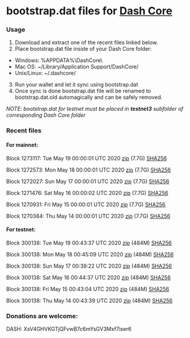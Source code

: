 # bootstrap.dat files for [Dash Core](https://github.com/dashpay/dash)

### Usage

1. Download and extract one of the recent files linked below.
2. Place bootstrap.dat file inside of your Dash Core folder:
 - Windows: %APPDATA%\DashCore\
 - Mac OS: ~/Library/Application Support/DashCore/
 - Unix/Linux: ~/.dashcore/
3. Run your wallet and let it sync using bootstrap.dat
4. Once sync is done bootstrap.dat file will be renamed to bootstrap.dat.old automagically and can be safely removed.

_NOTE: bootstrap.dat for testnet must be placed in **testnet3** subfolder of corresponding Dash Core folder_

### Recent files

#### For mainnet:

Block 1273117: Tue May 19 00:00:01 UTC 2020 [zip](https://dash-bootstrap.ams3.digitaloceanspaces.com/mainnet/2020-05-19/bootstrap.dat.zip) (7.7G) [SHA256](https://dash-bootstrap.ams3.digitaloceanspaces.com/mainnet/2020-05-19/sha256.txt)

Block 1272573: Mon May 18 00:00:01 UTC 2020 [zip](https://dash-bootstrap.ams3.digitaloceanspaces.com/mainnet/2020-05-18/bootstrap.dat.zip) (7.7G) [SHA256](https://dash-bootstrap.ams3.digitaloceanspaces.com/mainnet/2020-05-18/sha256.txt)

Block 1272027: Sun May 17 00:00:01 UTC 2020 [zip](https://dash-bootstrap.ams3.digitaloceanspaces.com/mainnet/2020-05-17/bootstrap.dat.zip) (7.7G) [SHA256](https://dash-bootstrap.ams3.digitaloceanspaces.com/mainnet/2020-05-17/sha256.txt)

Block 1271476: Sat May 16 00:00:02 UTC 2020 [zip](https://dash-bootstrap.ams3.digitaloceanspaces.com/mainnet/2020-05-16/bootstrap.dat.zip) (7.7G) [SHA256](https://dash-bootstrap.ams3.digitaloceanspaces.com/mainnet/2020-05-16/sha256.txt)

Block 1270931: Fri May 15 00:00:01 UTC 2020 [zip](https://dash-bootstrap.ams3.digitaloceanspaces.com/mainnet/2020-05-15/bootstrap.dat.zip) (7.7G) [SHA256](https://dash-bootstrap.ams3.digitaloceanspaces.com/mainnet/2020-05-15/sha256.txt)

Block 1270384: Thu May 14 00:00:01 UTC 2020 [zip](https://dash-bootstrap.ams3.digitaloceanspaces.com/mainnet/2020-05-14/bootstrap.dat.zip) (7.7G) [SHA256](https://dash-bootstrap.ams3.digitaloceanspaces.com/mainnet/2020-05-14/sha256.txt)


#### For testnet:

Block 300138: Tue May 19 00:43:37 UTC 2020 [zip](https://dash-bootstrap.ams3.digitaloceanspaces.com/testnet/2020-05-19/bootstrap.dat.zip) (484M) [SHA256](https://dash-bootstrap.ams3.digitaloceanspaces.com/testnet/2020-05-19/sha256.txt)

Block 300138: Mon May 18 00:45:09 UTC 2020 [zip](https://dash-bootstrap.ams3.digitaloceanspaces.com/testnet/2020-05-18/bootstrap.dat.zip) (484M) [SHA256](https://dash-bootstrap.ams3.digitaloceanspaces.com/testnet/2020-05-18/sha256.txt)

Block 300138: Sun May 17 00:39:22 UTC 2020 [zip](https://dash-bootstrap.ams3.digitaloceanspaces.com/testnet/2020-05-17/bootstrap.dat.zip) (484M) [SHA256](https://dash-bootstrap.ams3.digitaloceanspaces.com/testnet/2020-05-17/sha256.txt)

Block 300138: Sat May 16 00:44:37 UTC 2020 [zip](https://dash-bootstrap.ams3.digitaloceanspaces.com/testnet/2020-05-16/bootstrap.dat.zip) (484M) [SHA256](https://dash-bootstrap.ams3.digitaloceanspaces.com/testnet/2020-05-16/sha256.txt)

Block 300138: Fri May 15 00:43:04 UTC 2020 [zip](https://dash-bootstrap.ams3.digitaloceanspaces.com/testnet/2020-05-15/bootstrap.dat.zip) (484M) [SHA256](https://dash-bootstrap.ams3.digitaloceanspaces.com/testnet/2020-05-15/sha256.txt)

Block 300138: Thu May 14 00:43:39 UTC 2020 [zip](https://dash-bootstrap.ams3.digitaloceanspaces.com/testnet/2020-05-14/bootstrap.dat.zip) (484M) [SHA256](https://dash-bootstrap.ams3.digitaloceanspaces.com/testnet/2020-05-14/sha256.txt)


### Donations are welcome:

DASH: XsV4GHVKGTjQFvwB7c6mYsGV3Mxf7iser6
